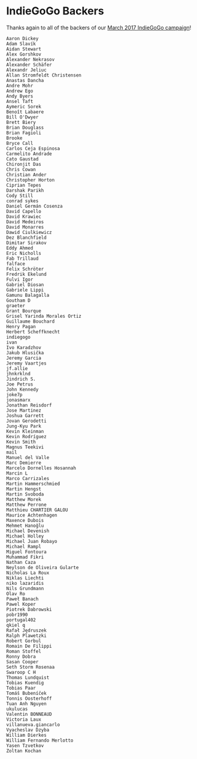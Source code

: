 # IndieGoGo Backers
Thanks again to all of the backers of our [March 2017 IndieGoGo campaign](https://www.indiegogo.com/projects/appcenter-the-pay-what-you-want-app-store)!

    Aaron Dickey
    Adam Slavík
    Aidan Stewart
    Alex Gorshkov
    Alexander Nekrasov
    Alexander Schäfer
    Alexandr Jeliuc
    Allan Stromfeldt Christensen
    Anastas Dancha
    Andre Mohr
    Andrew Ego
    Andy Byers
    Ansel Taft
    Aymeric Sorek
    Benoît Labaere
    Bill O'Dwyer
    Brett Biery
    Brian Douglass
    Brian Fagioli
    Brooke
    Bryce Call
    Carlos Ceja Espinosa
    Carmelito Andrade
    Cato Gaustad
    Chironjit Das
    Chris Cowan
    Christian Ander
    Christopher Horton
    Ciprian Tepes
    Darshak Parikh
    Cody Still
    conrad sykes
    Daniel Germán Cosenza
    David Capello
    David Krawiec
    David Medeiros
    David Monarres
    Dawid Ciulkiewicz
    Dez Blanchfield
    Dimitar Sirakov
    Eddy Ahmed
    Eric Nicholls
    Fab Trillaud
    falface
    Felix Schröter
    Fredrik Ekelund
    Fulvi Igor
    Gabriel Diosan
    Gabriele Lippi
    Gamunu Balagalla
    Goutham D
    graeter
    Grant Bourque
    Grisel Yarinda Morales Ortiz
    Guillaume Bouchard
    Henry Pagan
    Herbert Scheffknecht
    indiegogo
    ivan
    Ivo Karadzhov
    Jakub Hlusička
    Jeremy Garcia
    Jeremy Vaartjes
    jf.allie
    jhnkrklnd
    Jindrich S.
    Joe Petrus
    John Kennedy
    joke7p
    jonasmarx
    Jonathan Reisdorf
    Jose Martinez
    Joshua Garrett
    Jovan Gerodetti
    Jung-Kyu Park
    Kevin Kleinman
    Kevin Rodríguez
    Kevin Smith
    Magnus Teekivi
    mail
    Manuel del Valle
    Marc Demierre
    Marcelo Dornelles Hosannah
    Marcin L
    Marco Carrizales
    Martin Hammerschmied
    Martin Hengst
    Martin Svoboda
    Matthew Morek
    Matthew Perrone
    Matthieu CHARTIER GALOU
    Maurice Achtenhagen
    Maxence Dubois
    Mehmet Hanoğlu
    Michael Devenish
    Michael Holley
    Michael Juan Robayo
    Michael Rampl
    Miguel Fontoura
    Muhammad Fikri
    Nathan Caza
    Neylson de Oliveira Gularte
    Nicholas La Roux
    Niklas Liechti
    niko lazaridis
    Nils Grundmann
    Olav Ro
    Paweł Banach
    Pawel Koper
    Piotrek Dabrowski
    pobr1990
    portugal402
    qkiel q
    Rafał Jędruszek
    Ralph Plawetzki
    Robert Gorbul
    Romain De Filippi
    Roman Stoffel
    Ronny Dobra
    Sasan Cooper
    Seth Storm Rosenaa
    Swaroop C H
    Thomas Lundquist
    Tobias Kuendig
    Tobias Paar
    Tomáš Bubeníček
    Tonnis Oosterhoff
    Tuan Anh Nguyen
    ukulucas
    Valentin BONNEAUD
    Victoria Laux
    villanueva.giancarlo
    Vyacheslav Dzyba
    William Dierkes
    William Fernando Merlotto
    Yasen Tzvetkov
    Zoltan Kochan
